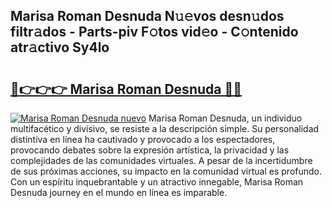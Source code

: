 ## Marisa Roman Desnuda N𝚞𝚎vos desn𝚞dos filtr𝚊dos - Parts-piv F𝚘tos vid𝚎o - C𝚘ntenido atr𝚊ctivo Sy4lo

# <h2><a href="http://mbb5sx.tromn.icu/?c=Marisa+Roman+Desnuda">🔗👉👉👉 Marisa Roman Desnuda 🔗🔗</a></h2>

[![Marisa Roman Desnuda nuevo](https://i.imgur.com/pEAQMta.gif)](http://mbb5sx.tromn.icu/?c=Marisa+Roman+Desnuda)
Marisa Roman Desnuda, un individuo multifacético y divisivo, se resiste a la descripción simple. Su personalidad distintiva en línea ha cautivado y provocado a los espectadores, provocando debates sobre la expresión artística, la privacidad y las complejidades de las comunidades virtuales. A pesar de la incertidumbre de sus próximas acciones, su impacto en la comunidad virtual es profundo. Con un espíritu inquebrantable y un atractivo innegable, Marisa Roman Desnuda journey en el mundo en línea es imparable.
